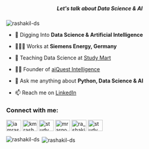 <h5 align="center"> Let's talk about Data Science & AI </h5>

<p align="left"> <img src="https://komarev.com/ghpvc/?username=rashakil-ds&label=Profile%20views&color=0e75b6&style=flat" alt="rashakil-ds" /> </p>

- 🌱 Digging Into **Data Science & Artificial Intelligence**
- 👨🏻‍💻 Works at **Siemens Energy, Germany**
- ‍🏫 Teaching Data Science at [Study Mart](https://www.youtube.com/c/studymart)
- 👨‍💻 Founder of [aiQuest Intelligence](https://aiquest.org/)
- 💬 Ask me anything about **Python, Data Science & AI**

- 📫 Reach me on [LinkedIn](https://www.linkedin.com/in/kmrashedulalam/)


<h3 align="left">Connect with me:</h3>
<p align="left">
<a href="https://twitter.com/iamrashakil" target="blank"><img align="center" src="https://raw.githubusercontent.com/rahuldkjain/github-profile-readme-generator/master/src/images/icons/Social/twitter.svg" alt="iamrashakil" height="30" width="40" /></a>
<a href="https://linkedin.com/in/kmrashedulalam" target="blank"><img align="center" src="https://raw.githubusercontent.com/rahuldkjain/github-profile-readme-generator/master/src/images/icons/Social/linked-in-alt.svg" alt="kmrashedulalam" height="30" width="40" /></a>
<a href="https://kaggle.com/studymart" target="blank"><img align="center" src="https://raw.githubusercontent.com/rahuldkjain/github-profile-readme-generator/master/src/images/icons/Social/kaggle.svg" alt="studymart" height="30" width="40" /></a>
<a href="https://fb.com/mrargon28" target="blank"><img align="center" src="https://raw.githubusercontent.com/rahuldkjain/github-profile-readme-generator/master/src/images/icons/Social/facebook.svg" alt="mrargon28" height="30" width="40" /></a>
<a href="https://instagram.com/ra_shakil" target="blank"><img align="center" src="https://raw.githubusercontent.com/rahuldkjain/github-profile-readme-generator/master/src/images/icons/Social/instagram.svg" alt="ra_shakil" height="30" width="40" /></a>
<a href="https://www.youtube.com/c/studymart" target="blank"><img align="center" src="https://raw.githubusercontent.com/rahuldkjain/github-profile-readme-generator/master/src/images/icons/Social/youtube.svg" alt="studymart" height="30" width="40" /></a>
</p>

<p><img align="left" src="https://github-readme-stats.vercel.app/api/top-langs?username=rashakil-ds&show_icons=true&locale=en&layout=compact" alt="rashakil-ds" /></p>

<p>&nbsp;<img align="center" src="https://github-readme-stats.vercel.app/api?username=rashakil-ds&show_icons=true&locale=en" alt="rashakil-ds" /></p>
